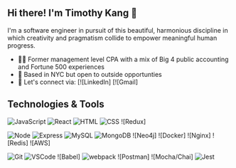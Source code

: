 ## Hi there! I'm Timothy Kang 👋
I'm a software engineer in pursuit of this beautiful, harmonious discipline in which creativity and pragmatism collide to empower meaningful human progress.
- 🙋‍♂️ Former management level CPA with a mix of Big 4 public accounting and Fortune 500 experiences
- 📍 Based in NYC but open to outside opportunties
- 💬 Let's connect via:
[![LinkedIn]
[![Gmail]

## Technologies & Tools
![JavaScript](https://img.shields.io/badge/JavaScript%20-%23323330.svg?&style=flat-square&logo=javascript&logoColor=%23F7DF1E)
![React](https://img.shields.io/badge/React%20-%2320232a.svg?&style=flat-square&logo=react&logoColor=%2361DAFB)
![HTML](https://img.shields.io/badge/HTML5%20-%23E34F26.svg?&style=flat-square&logo=html5&logoColor=white)
![CSS](https://img.shields.io/badge/CSS3%20-%231572B6.svg?&style=flat-square&logo=css3&logoColor=white)
![Redux]

![Node](https://img.shields.io/badge/Node.js%20-%2343853D.svg?&style=flat-square&logo=node.js&logoColor=white)
![Express](https://img.shields.io/badge/Express%20-%23404d59.svg?&style=flat-square)
![MySQL](https://img.shields.io/badge/MySQL-%2300f.svg?&style=flat-square&logo=mysql&logoColor=white)
![MongoDB](https://img.shields.io/badge/MongoDB-%234ea94b.svg?&style=flat-square&logo=mongodb&logoColor=white)
![Neo4j]
![Docker]
![Nginx]
![Redis]
![AWS]

![Git](https://img.shields.io/badge/Git%20-%23F05033.svg?&style=flat-square&logo=git&logoColor=white)
![VSCode](https://img.shields.io/badge/VS%20Code%20-%23007ACC.svg?&style=flat-square&logo=visual-studio-code&logoColor=white)
![Babel]
![webpack](https://img.shields.io/badge/webpack%20-%238DD6F9.svg?&style=flat-square&logo=webpack&logoColor=black)
![Postman]
![Mocha/Chai]
![Jest](https://img.shields.io/badge/Jest%20-%23C21325.svg?&style=flat-square&logo=Jest&logoColor=white)
